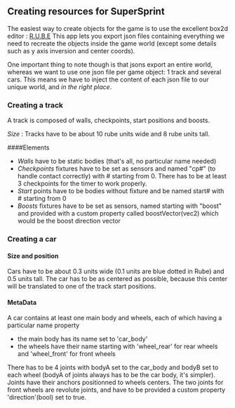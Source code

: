 ## Creating resources for SuperSprint
The easiest way to create objects for the game is to use the excellent box2d editor : [R.U.B.E](https://www.iforce2d.net/rube/)
This app lets you export json files containing everything we need to recreate the objects inside the game world (except some details such as y axis inversion and center coords).

One important thing to note though is that jsons export an entire world, whereas we want to use one json file per game object: 1 track and several cars.
This means we have to inject the content of each json file to our unique world, and *in the right place*.


### Creating a track

A track is composed of walls, checkpoints, start positions and boosts.

_Size_ : Tracks have to be about 10 rube units wide and 8 rube units tall.

####Elements
- *Walls* have to be static bodies (that's all, no particular name needed)
- *Checkpoints* fixtures have to be set as sensors and named "cp#" (to handle contact correctly) with # starting from 0. There has to be at least 3 checkpoints for the timer to work properly.
- *Start* points have to be bodies without fixture and be named start# with # starting from 0
- *Boosts* fixtures have to be set as sensors, named starting with "boost" and provided with a custom property called boostVector(vec2) which would be the boost direction vector

### Creating a car
#### Size and position
Cars have to be about 0.3 units wide (0.1 units are blue dotted in Rube) and 0.5 units tall. The car has to be as centered as possible, because this center will be translated to one of the track start positions.

#### MetaData
A car contains at least one main body and wheels, each of which having a particular name property
- the main body has its name set to 'car_body'
- the wheels have their name starting with 'wheel_rear' for rear wheels and 'wheel_front' for front wheels

There has to be 4 joints with bodyA set to the car_body and bodyB set to each wheel (bodyA of joints always has to be the car body, it's simpler). Joints have their anchors positionned to wheels centers.
The two joints for front wheels are revolute joints, and have to be provided a custom property 'direction'(bool) set to true.

